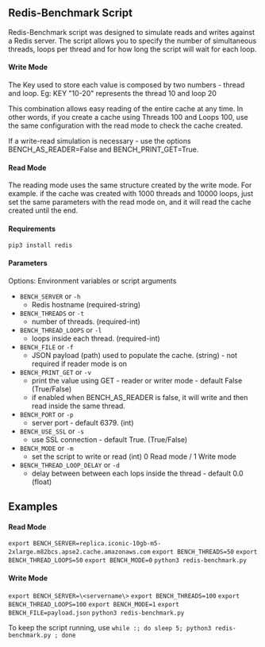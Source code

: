 ## Redis-Benchmark Script

Redis-Benchmark script was designed to simulate reads and writes against a Redis server. The script allows you to specify the number of simultaneous threads, loops per thread and for how long the script will wait for each loop.

#### Write Mode

The Key used to store each value is composed by two numbers - thread and loop. Eg: KEY "10-20" represents the thread 10 and loop 20

This combination allows easy reading of the entire cache at any time. In other words, if you create a cache using Threads 100 and Loops 100, use the same configuration with the read mode to check the cache created.

If a write-read simulation is necessary - use the options BENCH_AS_READER=False and BENCH_PRINT_GET=True.

#### Read Mode

The reading mode uses the same structure created by the write mode. For example. if the cache was created with 1000 threads and 10000 loops, just set the same parameters with the read mode on, and it will read the cache created until the end.

#### Requirements

`pip3 install redis`

#### Parameters

Options: Environment variables or script arguments 

- `BENCH_SERVER` or `-h`
  - Redis hostname (required-string)
- `BENCH_THREADS` or `-t`
  - number of threads. (required-int)
- `BENCH_THREAD_LOOPS` or `-l`
  - loops inside each thread. (required-int)
- `BENCH_FILE` or `-f`
  - JSON payload (path) used to populate the cache. (string) - not required if reader mode is on
- `BENCH_PRINT_GET` or `-v`
  - print the value using GET - reader or writer mode - default False (True/False)
  - if enabled when BENCH_AS_READER is false, it will write and then read inside the same thread.
- `BENCH_PORT` or `-p`
  - server port - default 6379. (int)
- `BENCH_USE_SSL` or `-s`
  - use SSL connection - default True. (True/False)
- `BENCH_MODE` or `-m`
  - set the script to write or read (int) 0 Read mode / 1 Write mode
- `BENCH_THREAD_LOOP_DELAY` or `-d`
  - delay between between each lops inside the thread - default 0.0 (float)

## Examples

#### Read Mode
`export BENCH_SERVER=replica.iconic-10gb-m5-2xlarge.m82bcs.apse2.cache.amazonaws.com`
`export BENCH_THREADS=50`
`export BENCH_THREAD_LOOPS=50`
`export BENCH_MODE=0`
`python3 redis-benchmark.py`

#### Write Mode
`export BENCH_SERVER=\<servername\>`
`export BENCH_THREADS=100`
`export BENCH_THREAD_LOOPS=100`
`export BENCH_MODE=1`
`export BENCH_FILE=payload.json`
`python3 redis-benchmark.py`

To keep the script running, use  `while :; do sleep 5; python3 redis-benchmark.py ; done`
